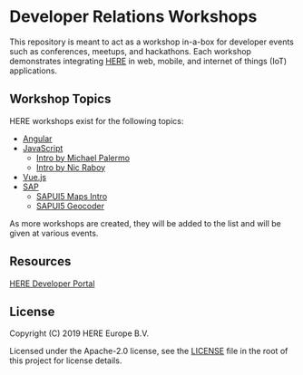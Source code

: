 # Developer Relations Workshops

This repository is meant to act as a workshop in-a-box for developer events such as conferences, meetups, and hackathons. Each workshop demonstrates integrating [HERE](https://www.here.com) in web, mobile, and internet of things (IoT) applications.

## Workshop Topics

HERE workshops exist for the following topics:

- [Angular](angular/README.md)
- [JavaScript](javascript)
  - [Intro by Michael Palermo](javascript/intro-palermo/README.md)
  - [Intro by Nic Raboy](javascript/intro-raboy/README.md)
- [Vue.js](vue/README.md)
- [SAP](sap)
  - [SAPUI5 Maps Intro](sap/intro-maps/README.md)
  - [SAPUI5 Geocoder](sap/intro-geocoder/README.md)

As more workshops are created, they will be added to the list and will be given at various events.

## Resources

[HERE Developer Portal](https://developer.here.com)

## License

Copyright (C) 2019 HERE Europe B.V.

Licensed under the Apache-2.0 license, see the [LICENSE](./LICENSE) file in the root of this project for license details.
